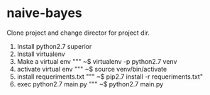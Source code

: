 # naive-bayes

Clone project and change director for project dir.

1. Install python2.7 superior
2. Install virtualenv
3. Make a virtual env
	""" ~$ virtualenv -p python2.7 venv 
4. activate virtual env
	""" ~$ source venv/bin/activate
5. install requeriments.txt
	""" ~$ pip2.7 install -r requeriments.txt"
6. exec python2.7 main.py
	""" ~$ python2.7 main.py
	
